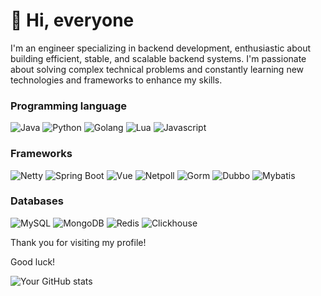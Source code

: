 <!--## Hi there 👋 -->

<!--
**ywengineer/ywengineer** is a ✨ _special_ ✨ repository because its `README.md` (this file) appears on your GitHub profile.

Here are some ideas to get you started:

- 🔭 I’m currently working on ...
- 🌱 I’m currently learning ...
- 👯 I’m looking to collaborate on ...
- 🤔 I’m looking for help with ...
- 💬 Ask me about ...
- 📫 How to reach me: ...
- 😄 Pronouns: ...
- ⚡ Fun fact: ...
-->
# 👋 Hi, everyone

I'm an engineer specializing in backend development, enthusiastic about building efficient, stable, and scalable backend systems. I'm passionate about solving complex technical problems and constantly learning new technologies and frameworks to enhance my skills.

### Programming language
![Java](https://img.shields.io/badge/Java-007396?style=for-the-badge&logo=java&logoColor=white)
![Python](https://img.shields.io/badge/Python-3776AB?style=for-the-badge&logo=python&logoColor=white)
![Golang](https://img.shields.io/badge/Go-00ADD8?style=for-the-badge&logo=go&logoColor=white)
![Lua](https://img.shields.io/badge/Lua-f79dc5?style=for-the-badge&logo=lua&logoColor=white)
![Javascript](https://img.shields.io/badge/Javascript-2a73c1?style=for-the-badge&logo=javascript&logoColor=white)

### Frameworks
![Netty](https://img.shields.io/badge/Netty-092E20?style=for-the-badge&logo=Netty&logoColor=white)
![Spring Boot](https://img.shields.io/badge/Spring%20Boot-6DB33F?style=for-the-badge&logo=spring-boot&logoColor=white)
![Vue](https://img.shields.io/badge/vue-3B3B98?style=for-the-badge&logo=vue&logoColor=white)
![Netpoll](https://img.shields.io/badge/netpoll-662e83?style=for-the-badge&logo=netpoll&logoColor=white)
![Gorm](https://img.shields.io/badge/gorm-E15F41?style=for-the-badge&logo=gorm&logoColor=white)
![Dubbo](https://img.shields.io/badge/dubbo-F97F51?style=for-the-badge&logo=dubbo&logoColor=white)
![Mybatis](https://img.shields.io/badge/mybatis-55E6C1?style=for-the-badge&logo=mybatis&logoColor=white)

### Databases
![MySQL](https://img.shields.io/badge/MySQL-4479A1?style=for-the-badge&logo=mysql&logoColor=white)
![MongoDB](https://img.shields.io/badge/MongoDB-47A248?style=for-the-badge&logo=mongodb&logoColor=white)
![Redis](https://img.shields.io/badge/Redis-DC382D?style=for-the-badge&logo=redis&logoColor=white)
![Clickhouse](https://img.shields.io/badge/Clickhouse-50a35a?style=for-the-badge&logo=Clickhouse&logoColor=white)

Thank you for visiting my profile! 

Good luck!

![Your GitHub stats](https://github-readme-stats.vercel.app/api?username=ywengineer&show_icons=true&theme=radical)

